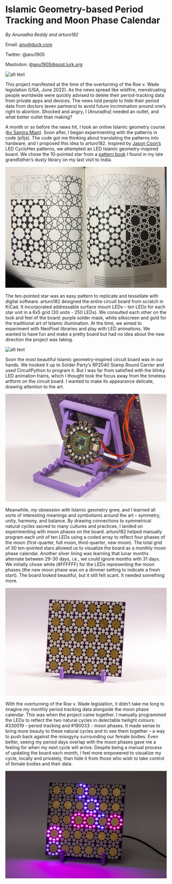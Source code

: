 # Islamic Geometry-based Period Tracking and Moon Phase Calendar

_By Anuradha Reddy and arturo182_

Email: anu@duck.com

Twitter: @anu1905

Mastodon: @anu1905@post.lurk.org

![alt text](./Islamic_geometry.gif)

This project manifested at the time of the overturning of the Roe v. Wade legislation (USA, June 2022). As the news spread like wildfire, menstruating people worldwide were quickly advised to delete their period-tracking data from private apps and devices. The news told people to hide their period data from doctors (even partners) to avoid future incrimination around one’s right to abortion. Shocked and angry, I [Anuradha] needed an outlet, and what better outlet than making?
  
A month or so before the news hit, I took an online Islamic geometry course ([by Samira Mian](https://www.samiramian.uk/)). Soon after, I began experimenting with the patterns in code (p5js). The code got me thinking about translating the patterns into hardware, and I proposed this idea to arturo182. Inspired by [Jason Coon’s](https://twitter.com/jasoncoon_/status/1589403833910063104?s=20) LED CycloHex patterns, we attempted an LED Islamic geometry-inspired board. We chose the 10-pointed star from a [pattern book](https://www.amazon.com/Islamic-Designs-Artists-Craftspeople-Pictorial/dp/048625819X) I found in my late grandfather’s dusty library on my last visit to India.

![alt text](./Islamic_geometry_5.jpg)

The ten-pointed star was an easy pattern to replicate and tessellate with digital software. arturo182 designed the entire circuit board from scratch in KiCad. It incorporated addressable surface mount LEDs – ten LEDs for each star unit in a 6x5 grid (30 units - 250 LEDs). We consulted each other on the look and feel of the board: purple solder mask, white silkscreen and gold for the traditional art of Islamic illumination. At the time, we aimed to experiment with NeoPixel libraries and play with LED animations. We wanted to have fun and make a pretty board but had no idea about the new direction the project was taking.

![alt text](./Islamic_geometry_4.jpg)
 
Soon the most beautiful Islamic geometry-inspired circuit board was in our hands. We hooked it up to Solder Party’s RP2040 Stamp Round Carrier and used CircuitPython to program it. But I was far from satisfied with the blinky LED animation trains, which I thought took the focus away from the timeless artform on the circuit board. I wanted to make its appearance delicate, drawing attention to the art. 

![alt text](./Islamic_geometry_3.jpg)

Meanwhile, my obsession with Islamic geometry grew, and I learned all sorts of interesting meanings and symbolisms around the art – symmetry, unity, harmony, and balance. By drawing connections to symmetrical natural cycles sacred to many cultures and practices, I landed on experimenting with moon phases on the board. arturo182 helped manually program each unit of ten LEDs using a coded array to reflect four phases of the moon (first-quarter, full moon, third-quarter, new moon). The total grid of 30 ten-pointed stars allowed us to visualize the board as a monthly moon phase calendar. Another silver lining was learning that lunar months alternate between 29-30 days, i.e., we could ignore months with 31 days. We initially chose white (#FFFFFF) for the LEDs representing the moon phases (the new moon phase was on a dimmer setting to indicate a fresh start). The board looked beautiful, but it still felt scant. It needed something more.

![alt text](./Islamic_geometry_2.jpg)
  
With the overturning of the Roe v. Wade legislation, it didn’t take me long to imagine my monthly period tracking data alongside the moon phase calendar. This was when the project came together. I manually programmed the LEDs to reflect the two natural cycles in delectable twilight colours: #330019 - period tracking and #190033 - moon phases. It made sense to bring more beauty to these natural cycles and to see them together – a way to push back against the misogyny surrounding our female bodies. Even better, seeing my period days overlap with the moon phases gave me a feeling for when my next cycle will arrive. Despite being a manual process of updating the board each month, I feel more empowered to visualize my cycle, locally and privately, than hide it from those who wish to take control of female bodies and their data. 

![alt text](./Islamic_geometry_1.jpg)
